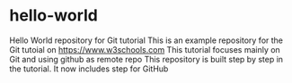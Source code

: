 # hello-world
Hello World repository for Git tutorial
This is an example repository for the Git tutoial on https://www.w3schools.com
This tutorial focuses mainly on Git and using github as remote repo
This repository is built step by step in the tutorial.
It now includes step for GitHub
